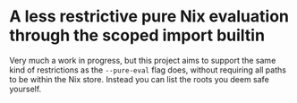 # A less restrictive pure Nix evaluation through the scoped import builtin

Very much a work in progress, but this project aims to support the same kind of restrictions as the `--pure-eval` flag does, without requiring all paths to be within the Nix store. Instead you can list the roots you deem safe yourself.
